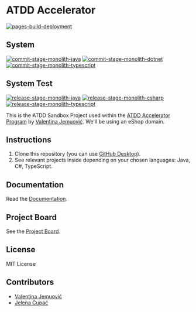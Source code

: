 # ATDD Accelerator

[![pages-build-deployment](https://github.com/optivem/atdd-accelerator-template-mono-repo/actions/workflows/pages/pages-build-deployment/badge.svg)](https://github.com/optivem/atdd-accelerator-template-mono-repo/actions/workflows/pages/pages-build-deployment)

## System

[![commit-stage-monolith-java](https://github.com/optivem/atdd-accelerator-template-mono-repo/actions/workflows/commit-stage-monolith-java.yml/badge.svg)](https://github.com/optivem/atdd-accelerator-template-mono-repo/actions/workflows/commit-stage-monolith-java.yml)
[![commit-stage-monolith-dotnet](https://github.com/optivem/atdd-accelerator-template-mono-repo/actions/workflows/commit-stage-monolith-dotnet.yml/badge.svg)](https://github.com/optivem/atdd-accelerator-template-mono-repo/actions/workflows/commit-stage-monolith-dotnet.yml)
[![commit-stage-monolith-typescript](https://github.com/optivem/atdd-accelerator-template-mono-repo/actions/workflows/commit-stage-monolith-typescript.yml/badge.svg)](https://github.com/optivem/atdd-accelerator-template-mono-repo/actions/workflows/commit-stage-monolith-typescript.yml)

## System Test

[![release-stage-monolith-java](https://github.com/optivem/atdd-accelerator-template-mono-repo/actions/workflows/release-stage-monolith-java.yml/badge.svg)](https://github.com/optivem/atdd-accelerator-template-mono-repo/actions/workflows/release-stage-monolith-java.yml)
[![release-stage-monolith-csharp](https://github.com/optivem/atdd-accelerator-template-mono-repo/actions/workflows/release-stage-monolith-csharp.yml/badge.svg)](https://github.com/optivem/atdd-accelerator-template-mono-repo/actions/workflows/release-stage-monolith-csharp.yml)
[![release-stage-monolith-typescript](https://github.com/optivem/atdd-accelerator-template-mono-repo/actions/workflows/release-stage-monolith-typescript.yml/badge.svg)](https://github.com/optivem/atdd-accelerator-template-mono-repo/actions/workflows/release-stage-monolith-typescript.yml)

This is the ATDD Sandbox Project used within the [ATDD Accelerator Program](https://atdd-accelerator.optivem.com/) by [Valentina Jemuović](https://www.linkedin.com/in/valentinajemuovic/). We'll be using an eShop domain.

## Instructions

1. Clone this repository (you can use [GitHub Desktop](https://desktop.github.com/download/)).
2. See relevant projects inside depending on your chosen languages: Java, C#, TypeScript.

## Documentation

Read the [Documentation](https://optivem.github.io/atdd-accelerator-template-mono-repo/).

## Project Board

See the [Project Board](https://github.com/orgs/optivem/projects/3/views/1).

## License

MIT License

## Contributors

- [Valentina Jemuović](https://www.linkedin.com/in/valentinajemuovic/)
- [Jelena Cupać](https://www.linkedin.com/in/jelenacupac/)
